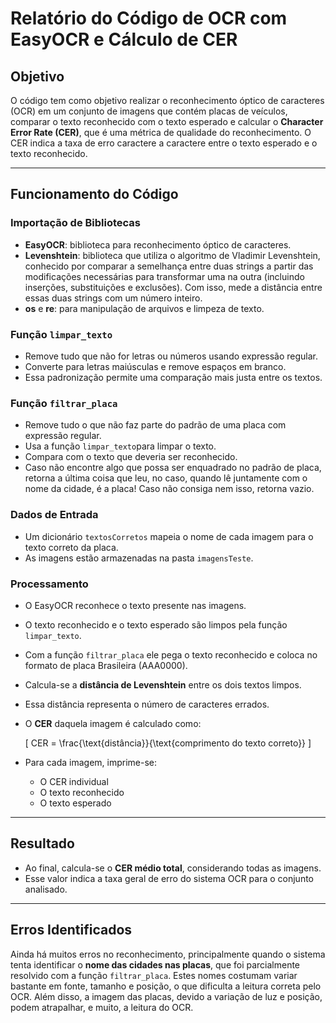 # Relatório do Código de OCR com EasyOCR e Cálculo de CER

## Objetivo

O código tem como objetivo realizar o reconhecimento óptico de caracteres (OCR) em um conjunto de imagens que contém placas de veículos, comparar o texto reconhecido com o texto esperado e calcular o **Character Error Rate (CER)**, que é uma métrica de qualidade do reconhecimento. O CER indica a taxa de erro caractere a caractere entre o texto esperado e o texto reconhecido.

---

## Funcionamento do Código

### Importação de Bibliotecas

- **EasyOCR**: biblioteca para reconhecimento óptico de caracteres.  
- **Levenshtein**: biblioteca que utiliza o algoritmo de Vladimir Levenshtein, conhecido por comparar a semelhança entre duas strings a partir das modificações necessárias para transformar uma na outra (incluindo inserções, substituições e exclusões). Com isso, mede a distância entre essas duas strings com um número inteiro.  
- **os** e **re**: para manipulação de arquivos e limpeza de texto.  

### Função `limpar_texto`

- Remove tudo que não for letras ou números usando expressão regular.  
- Converte para letras maiúsculas e remove espaços em branco.  
- Essa padronização permite uma comparação mais justa entre os textos.  

### Função `filtrar_placa`

- Remove tudo o que não faz parte do padrão de uma placa com expressão regular.
- Usa a função `limpar_texto`para limpar o texto.
- Compara com o texto que deveria ser reconhecido.
- Caso não encontre algo que possa ser enquadrado no padrão de placa, retorna a última coisa que leu, no caso, quando lê juntamente com o nome da cidade, é a placa! Caso não consiga nem isso, retorna vazio.

### Dados de Entrada

- Um dicionário `textosCorretos` mapeia o nome de cada imagem para o texto correto da placa.  
- As imagens estão armazenadas na pasta `imagensTeste`.  

### Processamento

- O EasyOCR reconhece o texto presente nas imagens.  
- O texto reconhecido e o texto esperado são limpos pela função `limpar_texto`.
- Com a função `filtrar_placa` ele pega o texto reconhecido e coloca no formato de placa Brasileira (AAA0000).
- Calcula-se a **distância de Levenshtein** entre os dois textos limpos.  
- Essa distância representa o número de caracteres errados.  
- O **CER** daquela imagem é calculado como:  

  \[
  CER = \frac{\text{distância}}{\text{comprimento do texto correto}}
  \]

- Para cada imagem, imprime-se:  
  - O CER individual  
  - O texto reconhecido  
  - O texto esperado  

---

## Resultado

- Ao final, calcula-se o **CER médio total**, considerando todas as imagens.  
- Esse valor indica a taxa geral de erro do sistema OCR para o conjunto analisado.  

---

## Erros Identificados

Ainda há muitos erros no reconhecimento, principalmente quando o sistema tenta identificar o **nome das cidades nas placas**, que foi parcialmente resolvido com a função `filtrar_placa`. Estes nomes costumam variar bastante em fonte, tamanho e posição, o que dificulta a leitura correta pelo OCR. Além disso, a imagem das placas, devido a variação de luz e posição, podem atrapalhar, e muito, a leitura do OCR.
